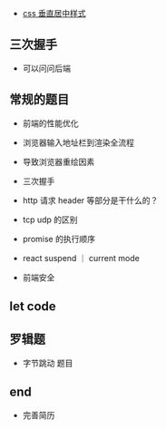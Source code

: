 - [css 垂直居中样式](https://codesandbox.io/s/review-align-center-cb9wyc)

## 三次握手

- 可以问问后端

## 常规的题目

- 前端的性能优化
- 浏览器输入地址栏到渲染全流程

- 导致浏览器重绘因素

- 三次握手

- http 请求 header 等部分是干什么的？

- tcp udp 的区别

- promise 的执行顺序

- react suspend ｜ current mode

- 前端安全

## let code

## 罗辑题

- 字节跳动 题目

## end

- 完善简历
